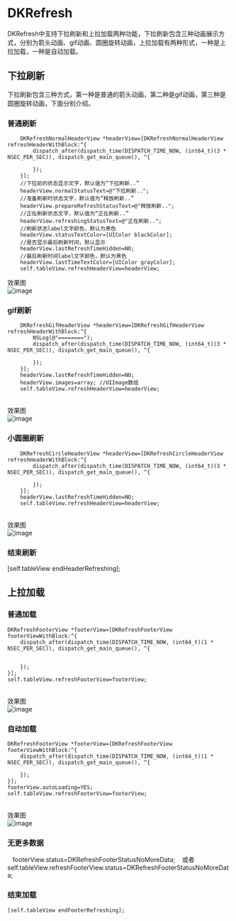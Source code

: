 # DKRefresh
DKRefresh中支持下拉刷新和上拉加载两种功能，下拉刷新包含三种动画展示方式，分别为箭头动画、gif动画、圆圈旋转动画，上拉加载有两种形式，一种是上拉加载，一种是自动加载。
## 下拉刷新
下拉刷新包含三种方式，第一种是普通的箭头动画，第二种是gif动画，第三种是圆圈旋转动画，下面分别介绍。
### 普通刷新
        DKRefreshNormalHeaderView *headerView=[DKRefreshNormalHeaderView refreshHeaderWithBlock:^{
            dispatch_after(dispatch_time(DISPATCH_TIME_NOW, (int64_t)(3 * NSEC_PER_SEC)), dispatch_get_main_queue(), ^{
                
            });
        }];
        //下拉前的状态显示文字，默认值为“下拉刷新..”
        headerView.normalStatusText=@"下拉刷新..";
        //准备刷新时状态文字，默认值为“释放刷新..”
        headerView.prepareRefreshStatusText=@"释放刷新..";
        //正在刷新状态文字，默认值为“正在刷新..”
        headerView.refreshingStatusText=@"正在刷新..";
        //刷新状态label文字颜色，默认为黑色
        headerView.statusTextColor=[UIColor blackColor];
        //是否显示最后刷新时间，默认显示
        headerView.lastRefreshTimeHidden=NO;
        //最后刷新时间label文字颜色，默认为黑色
        headerView.lastTimeTextColor=[UIColor grayColor];
        self.tableView.refreshHeaderView=headerView;

效果图<br>
![image](https://github.com/dushukai111/publicResources/blob/master/DKRefresh_images/refresh_arrow.gif)<br>
### gif刷新
        DKRefreshGifHeaderView *headerView=[DKRefreshGifHeaderView refreshHeaderWithBlock:^{
            NSLog(@"========");
            dispatch_after(dispatch_time(DISPATCH_TIME_NOW, (int64_t)(3 * NSEC_PER_SEC)), dispatch_get_main_queue(), ^{
                
            });
        }];
        headerView.lastRefreshTimeHidden=NO;
        headerView.images=array; //UIImage数组
        self.tableView.refreshHeaderView=headerView;
<br>效果图<br>
![image](https://github.com/dushukai111/publicResources/blob/master/DKRefresh_images/refresh_gif.gif)<br>
### 小圆圈刷新
        DKRefreshCircleHeaderView *headerView=[DKRefreshCircleHeaderView refreshHeaderWithBlock:^{
            dispatch_after(dispatch_time(DISPATCH_TIME_NOW, (int64_t)(3 * NSEC_PER_SEC)), dispatch_get_main_queue(), ^{
                
            });
        }];
        headerView.lastRefreshTimeHidden=NO;
        self.tableView.refreshHeaderView=headerView;
<br>效果图<br>
![image](https://github.com/dushukai111/publicResources/blob/master/DKRefresh_images/refresh_circle.gif)<br>
### 结束刷新
[self.tableView endHeaderRefreshing];
## 上拉加载
### 普通加载
    DKRefreshFooterView *footerView=[DKRefreshFooterView footerViewWithBlock:^{
        dispatch_after(dispatch_time(DISPATCH_TIME_NOW, (int64_t)(1 * NSEC_PER_SEC)), dispatch_get_main_queue(), ^{
            
            
        });
    }];
    self.tableView.refreshFooterView=footerView;
<br>效果图<br>
![image](https://github.com/dushukai111/publicResources/blob/master/DKRefresh_images/load_normal.gif)<br>

### 自动加载
    DKRefreshFooterView *footerView=[DKRefreshFooterView footerViewWithBlock:^{
        dispatch_after(dispatch_time(DISPATCH_TIME_NOW, (int64_t)(1 * NSEC_PER_SEC)), dispatch_get_main_queue(), ^{
            
        });
    }];
    footerView.autoLoading=YES;
    self.tableView.refreshFooterView=footerView;
<br>效果图<br>
![image](https://github.com/dushukai111/publicResources/blob/master/DKRefresh_images/load_auto.gif)<br>

### 无更多数据
    footerView.status=DKRefreshFooterStatusNoMoreData;
    或者
    self.tableView.refreshFooterView.status=DKRefreshFooterStatusNoMoreData;
### 结束加载
    [self.tableView endFooterRefreshing];
